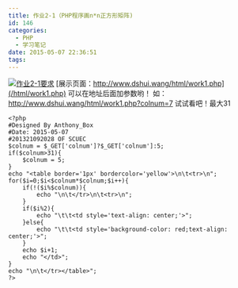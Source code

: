 ```yaml
---
title: 作业2-1（PHP程序画n*n正方形矩阵)
id: 146
categories:
  - PHP
  - 学习笔记
date: 2015-05-07 22:36:51
tags:
---
```


[![作业2-1要求](/wp-content/uploads/2015/05/QQ20150507-4@2x-300x210.png)](/wp-content/uploads/2015/05/QQ20150507-4@2x.png)
[展示页面：http://www.dshui.wang/html/work1.php](/html/work1.php)
可以在地址后面加参数哟！
如：http://www.dshui.wang/html/work1.php?colnum=7 试试看吧！最大31
```
<?php
#Designed By Anthony_Box
#Date: 2015-05-07
#201321092028 OF SCUEC
$colnum = $_GET['colnum']?$_GET['colnum']:5;
if($colnum>31){
	$colnum = 5;
}
echo "<table border='1px' bordercolor='yellow'>\n\t<tr>\n";
for($i=0;$i<$colnum*$colnum;$i++){
	if(!($i%$colnum)){
		echo "\n\t</tr>\n\t<tr>\n";
	}
	if($i%2){
		echo "\t\t<td style='text-align: center;'>";
	}else{
		echo "\t\t<td style='background-color: red;text-align: center;'>";
	}
	echo $i+1;
	echo "</td>";
}
echo "\n\t</tr></table>";
?>
```